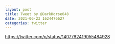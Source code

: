 ```yaml
--- 
layout: post 
title: Tweet by @DarkHorse048 
date: 2021-06-23 1624476627 
categories: twitter 
--- 
```

https://twitter.com/o/status/1407782419055484928